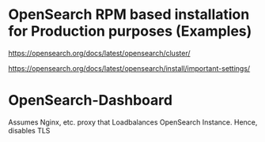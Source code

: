 # OpenSearch RPM based installation for Production purposes (Examples)

<https://opensearch.org/docs/latest/opensearch/cluster/>


<https://opensearch.org/docs/latest/opensearch/install/important-settings/>


# OpenSearch-Dashboard

Assumes Nginx, etc. proxy that Loadbalances OpenSearch Instance. Hence, disables TLS